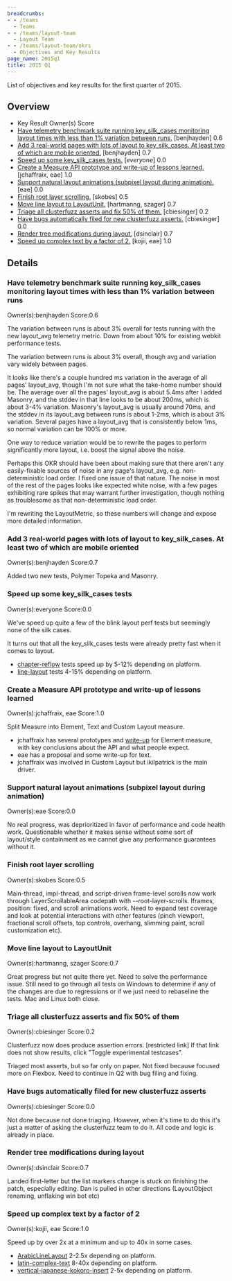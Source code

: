 ```yaml
---
breadcrumbs:
- - /teams
  - Teams
- - /teams/layout-team
  - Layout Team
- - /teams/layout-team/okrs
  - Objectives and Key Results
page_name: 2015q1
title: 2015 Q1
---
```


List of objectives and key results for the first quarter of 2015.

## Overview

*   Key Result Owner(s) Score
*   [Have telemetry benchmark suite running key_silk_cases monitoring
            layout times with less than 1% variation between runs.](#kr0)
            \[benjhayden\] 0.6
*   [Add 3 real-world pages with lots of layout to key_silk_cases. At
            least two of which are mobile oriented.](#kr1) \[benjhayden\] 0.7
*   [Speed up some key_silk_cases tests.](#kr2) \[*everyone*\] 0.0
*   [Create a Measure API prototype and write-up of lessons
            learned.](#kr3) \[jchaffraix, eae\] 1.0
*   [Support natural layout animations (subpixel layout during
            animation).](#kr4) \[eae\] 0.0
*   [Finish root layer scrolling.](#kr5) \[skobes\] 0.5
*   [Move line layout to LayoutUnit.](#kr6) \[hartmanng, szager\] 0.7
*   [Triage all clusterfuzz asserts and fix 50% of them.](#kr7)
            \[cbiesinger\] 0.2
*   [Have bugs automatically filed for new clusterfuzz asserts.](#kr8)
            \[cbiesinger\] 0.0
*   [Render tree modifications during layout.](#kr9) \[dsinclair\] 0.7
*   [Speed up complex text by a factor of 2.](#kr10) \[kojii, eae\] 1.0

## Details

### Have telemetry benchmark suite running key_silk_cases monitoring layout times with less than 1% variation between runs

Owner(s):benjhayden
Score:0.6

The variation between runs is about 3% overall for tests running with the new
layout_avg telemetry metric. Down from about 10% for existing webkit performance
tests.

The variation between runs is about 3% overall, though avg and variation vary
widely between pages.

It looks like there's a couple hundred ms variation in the average of all pages'
layout_avg, though I'm not sure what the take-home number should be. The average
over all the pages' layout_avg is about 5.4ms after I added Masonry, and the
stddev in that line looks to be about 200ms, which is about 3-4% variation.
Masonry's layout_avg is usually around 70ms, and the stddev in its layout_avg
between runs is about 1-2ms, which is about 3% variation. Several pages have a
layout_avg that is consistently below 1ms, so normal variation can be 100% or
more.

One way to reduce variation would be to rewrite the pages to perform
significantly more layout, i.e. boost the signal above the noise.

Perhaps this OKR should have been about making sure that there aren't any
easily-fixable sources of noise in any page's layout_avg, e.g. non-deterministic
load order. I fixed one issue of that nature. The noise in most of the rest of
the pages looks like expected white noise, with a few pages exhibiting rare
spikes that may warrant further investigation, though nothing as troublesome as
that non-deterministic load order.

I'm rewriting the LayoutMetric, so these numbers will change and expose more
detailed information.

### Add 3 real-world pages with lots of layout to key_silk_cases. At least two of which are mobile oriented

Owner(s):benjhayden
Score:0.7

Added two new tests, Polymer Topeka and Masonry.

### Speed up some key_silk_cases tests

Owner(s):everyone
Score:0.0

We've speed up quite a few of the blink layout perf tests but seemingly none of
the silk cases.

It turns out that all the key_silk_cases tests were already pretty fast when it
comes to layout.

*   [chapter-reflow](https://chromeperf.appspot.com/report) tests speed
            up by 5-12% depending on platform.
*   [line-layout](https://chromeperf.appspot.com/report) tests 4-15%
            depending on platform.

### Create a Measure API prototype and write-up of lessons learned

Owner(s):jchaffraix, eae
Score:1.0

Split Measure into Element, Text and Custom Layout measure.

*   jchaffraix has several prototypes and
            [write-up](https://docs.google.com/a/chromium.org/document/d/1hGuLzcY8uFcP4fQw2HiwnpnI6SmygqErvYQMxkObONs/edit)
            for Element measure, with key conclusions about the API and what
            people expect.
*   eae has a proposal and some write-up for text.
*   jchaffraix was involved in Custom Layout but ikilpatrick is the main
            driver.

### Support natural layout animations (subpixel layout during animation)

Owner(s):eae
Score:0.0

No real progress, was deprioritized in favor of performance and code health
work. Questionable whether it makes sense without some sort of layout/style
containment as we cannot give any performance guarantees without it.

### Finish root layer scrolling

Owner(s):skobes
Score:0.5

Main-thread, impl-thread, and script-driven frame-level scrolls now work through
LayerScrollableArea codepath with --root-layer-scrolls. Iframes, position:
fixed, and scroll animations work. Need to expand test coverage and look at
potential interactions with other features (pinch viewport, fractional scroll
offsets, top controls, overhang, slimming paint, scroll customization etc).

### Move line layout to LayoutUnit

Owner(s):hartmanng, szager
Score:0.7

Great progress but not quite there yet. Need to solve the performance issue.
Still need to go through all tests on Windows to determine if any of the changes
are due to regressions or if we just need to rebaseline the tests. Mac and Linux
both close.

### Triage all clusterfuzz asserts and fix 50% of them

Owner(s):cbiesinger
Score:0.2

Clusterfuzz now does produce assertion errors. \[restricted link\] If that link
does not show results, click "Toggle experimental testcases".

Triaged most asserts, but so far only on paper. Not fixed because focused more
on Flexbox. Need to continue in Q2 with bug filing and fixing.

### Have bugs automatically filed for new clusterfuzz asserts

Owner(s):cbiesinger
Score:0.0

Not done because not done triaging. However, when it's time to do this it's just
a matter of asking the clusterfuzz team to do it. All code and logic is already
in place.

### Render tree modifications during layout

Owner(s):dsinclair
Score:0.7

Landed first-letter but the list markers change is stuck on finishing the patch,
especially editing. Dan is pulled in other directions (LayoutObject renaming,
unflaking win bot etc)

### Speed up complex text by a factor of 2

Owner(s):kojii, eae
Score:1.0

Speed up by over 2x at a minimum and up to 40x in some cases.

*   [ArabicLineLayout](https://chromeperf.appspot.com/report) 2-2.5x
            depending on platform.
*   [latin-complex-text](https://chromeperf.appspot.com/report) 8-40x
            depending on platform.
*   [vertical-japanese-kokoro-insert](https://chromeperf.appspot.com/report)
            2-5x depending on platform.
